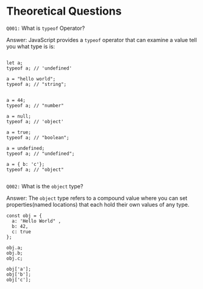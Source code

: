 # Theoretical Questions

`Q001:` What is `typeof` Operator?

Answer: JavaScript provides a `typeof` operator that can examine a value tell you what type is is:

```

let a;
typeof a; // 'undefined'

a = "hello world";
typeof a; // "string";


a = 44;
typeof a; // "number"

a = null;
typeof a; // 'object'

a = true;
typeof a; // "boolean";

a = undefined;
typeof a; // "undefined";

a = { b: 'c'};
typeof a; // "object"


```

`Q002:` What is the `object` type?

Answer: The `object` type refers to a compound value where you can set properties(named locations) that each hold their own values of any type.

```
const obj = {
  a: 'Hello World" ,
  b: 42,
  c: true
};

obj.a;
obj.b;
obj.c;

obj['a'];
obj['b'];
obj['c'];

```


